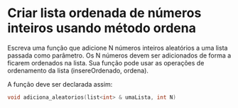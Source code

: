# Criar lista ordenada de números inteiros usando método ordena

Escreva uma função que adicione N números inteiros aleatórios a uma lista passada como parâmetro. Os N números devem ser adicionados de forma a ficarem ordenados na lista. Sua função pode usar as operações de ordenamento da lista (insereOrdenado, ordena).

A função deve ser declarada assim:

```c++
void adiciona_aleatorios(list<int> & umaLista, int N)
```

